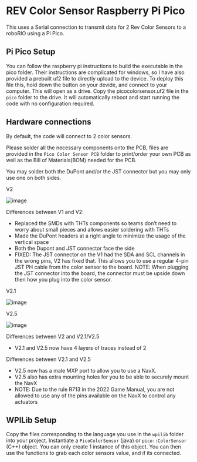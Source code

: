 # REV Color Sensor Raspberry Pi Pico

This uses a Serial connection to transmit data for 2 Rev Color Sensors to a roboRIO using a Pi Pico.

## Pi Pico Setup

You can follow the raspberry pi instructions to build the executable in the pico folder. Their instructions are complicated for windows, so I have also provided a prebuilt uf2 file to directly upload to the device. To deploy this file this, hold down the button on your devide, and connect to your computer. This will open as a drive. Copy the picocolorsensor.uf2 file in the `pico` folder to the drive. It will automatically reboot and start running the code with no configuration required.

## Hardware connections

By default, the code will connect to 2 color sensors. 

Please solder all the necessary components onto the PCB, files are provided in the `Pico Color Sensor PCB` folder to print/order your own PCB as well as the Bill of Materials(BOM) needed for the PCB.

You may solder both the DuPont and/or the JST connector but you may only use one on both sides.

V2

![image](https://user-images.githubusercontent.com/43244309/232900334-44a62617-8657-4d1d-9676-eb34dcb25fee.png)

Differences between V1 and V2:

* Replaced the SMDs with THTs components so teams don’t need to worry about small pieces and allows easier soldering with THTs
* Made the DuPont headers at a right angle to minimize the usage of the vertical space
* Both the Dupont and JST connector face the side
* FIXED: The JST connector on the V1 had the SDA and SCL channels in the wrong pins, V2 has fixed that. This allows you to use a regular 4-pin JST PH cable from the color sensor to the board. NOTE: When plugging the JST connector into the board, the connector must be upside down then how you plug into the color sensor.

V2.1

![image](https://user-images.githubusercontent.com/43244309/232899958-a795e368-84da-44f7-bdfd-289be4d453f4.png)

V2.5

![image](https://user-images.githubusercontent.com/43244309/232900142-c6cc3330-3f3e-4746-af63-4428063e00ea.png)

Differences between V2 and V2.1/V2.5

* V2.1 and V2.5 now have 4 layers of traces instead of 2

Differences between V2.1 and V2.5

* V2.5 now has a male MXP port to allow you to use a NavX.
* V2.5 also has extra mounting holes for you to be able to securely mount the NavX
* NOTE: Due to the rule R713 in the 2022 Game Manual, you are not allowed to use any of the pins available on the NavX to control any actuators


## WPILib Setup

Copy the files corresponding to the language you use in the `wpilib` folder into your project. Instantiate a `PicoColorSensor` (java) or `pico::ColorSensor` (C++) object. You can only create 1 instance of this object. You can then use the functions to grab each color sensors value, and if its connected.
